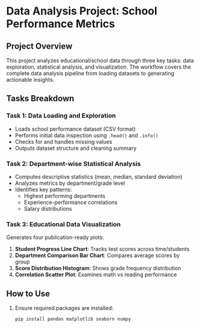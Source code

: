 # Data Analysis Project: School Performance Metrics

## Project Overview
This project analyzes educational/school data through three key tasks: data exploration, statistical analysis, and visualization. The workflow covers the complete data analysis pipeline from loading datasets to generating actionable insights.

## Tasks Breakdown

### Task 1: Data Loading and Exploration
- Loads school performance dataset (CSV format)
- Performs initial data inspection using `.head()` and `.info()`
- Checks for and handles missing values
- Outputs dataset structure and cleaning summary

### Task 2: Department-wise Statistical Analysis
- Computes descriptive statistics (mean, median, standard deviation)
- Analyzes metrics by department/grade level
- Identifies key patterns:
  - Highest performing departments
  - Experience-performance correlations
  - Salary distributions

### Task 3: Educational Data Visualization
Generates four publication-ready plots:
1. **Student Progress Line Chart**: Tracks test scores across time/students
2. **Department Comparison Bar Chart**: Compares average scores by group
3. **Score Distribution Histogram**: Shows grade frequency distribution
4. **Correlation Scatter Plot**: Examines math vs reading performance

## How to Use
1. Ensure required packages are installed:
   ```bash
   pip install pandas matplotlib seaborn numpy

